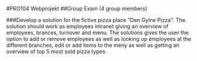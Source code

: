 #PRO104 Webprojekt 
##Group Exam (4 group members)


###Develop a solution for the fictive pizza place "Den Gylne Pizza". The solution should work as employees intranet giving an overview of employees, brances, turnover and menu. The solutions gives the user the option to add or remove employees as well as looking up employees at the different branches, edit or add items to the meny as well as getting an overview of top 5 most sold pizza types. 

